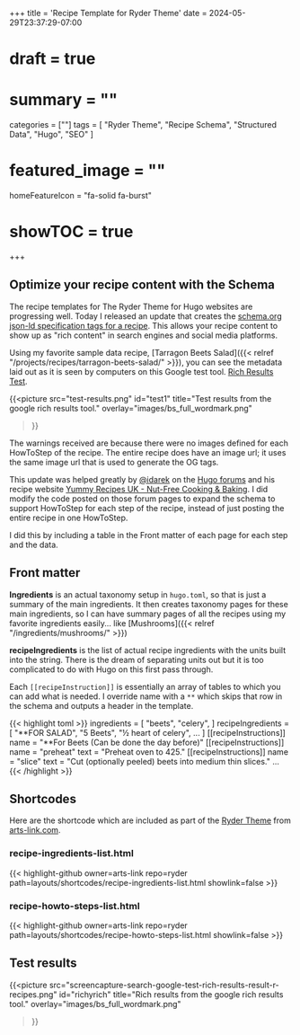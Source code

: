 +++
title = 'Recipe Template for Ryder Theme'
date = 2024-05-29T23:37:29-07:00
# draft = true
# summary = ""
categories = [""]
tags = [
  "Ryder Theme",
  "Recipe Schema",
  "Structured Data",
  "Hugo",
  "SEO"
  ]
# featured_image = ""
homeFeatureIcon = "fa-solid fa-burst"
# showTOC = true
+++

## Optimize your recipe content with the Schema

The recipe templates for The Ryder Theme for Hugo websites are progressing well. Today I released an update that creates the [schema.org json-ld specification tags for a recipe](https://schema.org/Recipe). This allows your recipe content to show up as "rich content" in search engines and social media platforms.

<!--more-->

Using my favorite sample data recipe, [Tarragon Beets Salad]({{< relref "/projects/recipes/tarragon-beets-salad/" >}}), you can see the metadata laid out as it is seen by computers on this Google test tool. [Rich Results Test](https://search.google.com/test/rich-results/result?id=otdbKRI_M7PHdQRtKocn5g).

{{<picture 
  src="test-results.png"
  id="test1" 
  title="Test results from the google rich results tool." 
  overlay="images/bs_full_wordmark.png"
>}}

The warnings received are because there were no images defined for each HowToStep of the recipe. The entire recipe does have an image url; it uses the same image url that is used to generate the OG tags.

This update was helped greatly by [@idarek](https://discourse.gohugo.io/u/idarek/summary) on the [Hugo forums](https://discourse.gohugo.io/t/a-little-side-project-new-hugo-based-website-yummyrecipes-uk/38328) and his recipe website [Yummy Recipes UK - Nut-Free Cooking & Baking](https://yummyrecipes.uk/). I did modify the code posted on those forum pages to expand the schema to support HowToStep for each step of the recipe, instead of just posting the entire recipe in one HowToStep.

I did this by including a table in the Front matter of each page for each step and the data.

## Front matter

**Ingredients** is an actual taxonomy setup in `hugo.toml`, so that is just a summary of the main ingredients.  It then creates taxonomy pages for these main ingredients, so I can have summary pages of all the recipes using my favorite ingredients easily... like [Mushrooms]({{< relref "/ingredients/mushrooms/" >}})

**recipeIngredients** is the list of actual recipe ingredients with the units built into the string. There is the dream of separating units out but it is too complicated to do with Hugo on this first pass through.

Each `[[recipeInstruction]]` is essentially an array of tables to which you can add what is needed. I override name with a `**` which skips that row in the schema and outputs a header in the template.

{{< highlight toml >}}
ingredients = [
  "beets",
  "celery",
]
recipeIngredients = [
    "**FOR SALAD",
    "5 Beets",
    "½ heart of celery",
    ...
]
[[recipeInstructions]]
  name = "**For Beets (Can be done the day before)"
[[recipeInstructions]]
  name = "preheat"
  text = "Preheat oven to 425."
[[recipeInstructions]]
  name = "slice"
  text = "Cut (optionally peeled) beets into medium thin slices."
  ...
{{< /highlight >}}

## Shortcodes

Here are the shortcode which are included as part of the [Ryder Theme](https://github.com/arts-link/ryder) from [arts-link.com](https://www.arts-link.com/).

### recipe-ingredients-list.html
{{< highlight-github owner=arts-link repo=ryder path=layouts/shortcodes/recipe-ingredients-list.html showlink=false >}}

### recipe-howto-steps-list.html
{{< highlight-github owner=arts-link repo=ryder path=layouts/shortcodes/recipe-howto-steps-list.html showlink=false  >}}


## Test results

{{<picture 
  src="screencapture-search-google-test-rich-results-result-r-recipes.png"
  id="richyrich" 
  title="Rich results from the google rich results tool." 
  overlay="images/bs_full_wordmark.png"
>}}